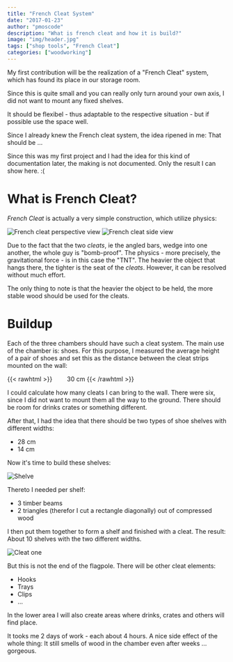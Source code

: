 ```yaml
---
title: "French Cleat System"
date: "2017-01-23"
author: "pmoscode"
description: "What is french cleat and how it is build?"
image: "img/header.jpg"
tags: ["shop tools", "French Cleat"]
categories: ["woodworking"]
---
```


My first contribution will be the realization of a "French Cleat" system, which has found its place in our storage room.

Since this is quite small and you can really only turn around your own axis, I did not want to mount any fixed shelves.

It should be flexibel - thus adaptable to the respective situation - but if possible use the space well.

Since I already knew the French cleat system, the idea ripened in me: That should be …
<!--more-->

Since this was my first project and I had the idea for this kind of documentation later, the making is not documented.
Only the result I can show here. :(

# What is French Cleat?

*French Cleat* is actually a very simple construction, which utilize physics:

![French cleat perspective view](img/F-Cleat-Perspektive.gif "French cleat perspective view") ![French cleat side view](img/F-Cleat-side.jpg "French cleat side view")

Due to the fact that the two *cleats*, ie the angled bars, wedge into one another, the whole guy is "bomb-proof".
The physics - more precisely, the gravitational force - is in this case the "TNT".
The heavier the object that hangs there, the tighter is the seat of the *cleats*. However, it can be resolved without much effort.

The only thing to note is that the heavier the object to be held, the more stable wood should be used for the cleats.

# Buildup

Each of the three chambers should have such a cleat system. The main use of the chamber is: shoes.
For this purpose, I measured the average height of a pair of shoes and set this as the distance between the cleat strips mounted on the wall:

{{< rawhtml >}}
<span style="padding-left: 30px;">30 cm</span>
{{< /rawhtml >}}

I could calculate how many cleats I can bring to the wall. There were six, since I did not want to mount them all the way to the ground.
There should be room for drinks crates or something different.

After that, I had the idea that there should be two types of shoe shelves with different widths:

* 28 cm
* 14 cm

Now it's time to build these shelves:

![Shelve](img/Regal.jpg "Shelve")

Thereto I needed per shelf:

* 3 timber beams
* 2 triangles (therefor I cut a rectangle diagonally) out of compressed wood

I then put them together to form a shelf and finished with a cleat. The result: About 10 shelves with the two different widths.

![Cleat one](img/cleats.jpg "Cleat one")

But this is not the end of the flagpole. There will be other cleat elements:

* Hooks
* Trays
* Clips
* …

In the lower area I will also create areas where drinks, crates and others will find place.

It tooks me 2 days of work - each about 4 hours. A nice side effect of the whole thing: It still smells of wood in the chamber even after weeks … gorgeous.
